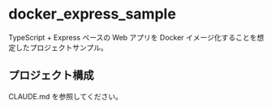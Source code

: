 # docker_express_sample

TypeScript + Express ベースの Web アプリを Docker イメージ化することを想定したプロジェクトサンプル。

## プロジェクト構成

CLAUDE.md を参照してください。
